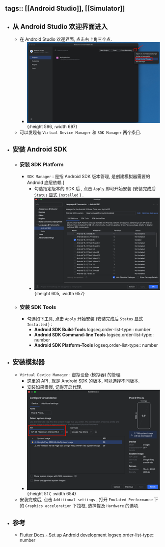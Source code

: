 tags:: [[Android Studio]], [[Simulator]] 
---

- ## 从 Android Studio 欢迎界面进入
	- 在 Android Studio 欢迎界面, 点击右上角三个点.
		- ![image.png](../assets/image_1743756763516_0.png){:height 596, :width 697}
	- 可以发现有 `Virtual Device Manager` 和 `SDK Manager` 两个条目.
- ## 安装 Android SDK
	- ### 安装 SDK Platform
		- `SDK Manager` : 是指 Android SDK 版本管理, 是创建模拟器需要的 Android 底层依赖.]
			- 勾选指定版本的 SDK 后 , 点击 `Apply` 即可开始安装 (安装完成后 `Status` 显式 `Installed` ) .
			- ![image.png](../assets/image_1743757105967_0.png){:height 605, :width 657}
	- ### 安装 SDK Tools
		- 勾选如下工具, 点击 `Apply` 开始安装 (安装完成后 `Status` 显式 `Installed` ) :
			- **Android SDK Build-Tools**
			  logseq.order-list-type:: number
			- **Android SDK Command-line Tools**
			  logseq.order-list-type:: number
			- **Android SDK Platform-Tools**
			  logseq.order-list-type:: number
- ## 安装模拟器
	- `Virtual Device Manager` : 虚拟设备 (模拟器) 的管理.
		- 这里的 API , 就是 Android SDK 的版本, 可以选择不同版本.
		- 安装如果很慢, 记得开启代理.
		- ![image.png](../assets/image_1743757291020_0.png){:height 517, :width 654}
	- 安装完成后, 点击 `Additional settings` , 打开 `Emulated Performance` 下的 `Graphics acceleration` 下拉框, 选择提及 `Hardware` 的选项.
- ## 参考
	- [Flutter Docs - Set up Android development](https://docs.flutter.dev/platform-integration/android/setup)
	  logseq.order-list-type:: number